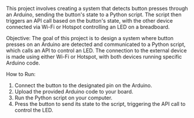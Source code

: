 This project involves creating a system that detects button presses through an Arduino, sending the button's state to a Python script. The script then triggers an API call based on the button's state, with the other device connected via Wi-Fi or Hotspot controlling an LED on a breadboard.

Objective:
The goal of this project is to design a system where button presses on an Arduino are detected and communicated to a Python script, which calls an API to control an LED. The connection to the external device is made using either Wi-Fi or Hotspot, with both devices running specific Arduino code.

How to Run:
1. Connect the button to the designated pin on the Arduino.
2. Upload the provided Arduino code to your board.
3. Run the Python script on your computer.
4. Press the button to send its state to the script, triggering the API call to control the LED.






